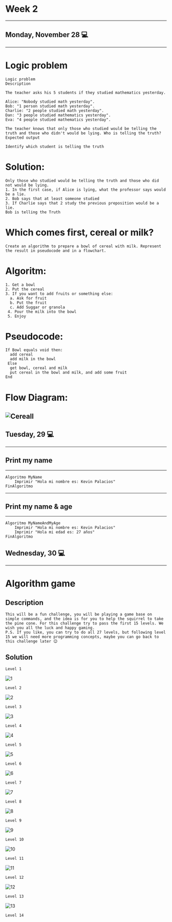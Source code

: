 # Week 2
---
## Monday, November 28 💻
---
# Logic problem
```
Logic problem
Description

The teacher asks his 5 students if they studied mathematics yesterday.

Alice: "Nobody studied math yesterday".
Bob: "1 person studied math yesterday".
Charlie: "2 people studied math yesterday".
Dan: "3 people studied mathematics yesterday".
Eva: "4 people studied mathematics yesterday".

The teacher knows that only those who studied would be telling the truth and those who didn't would be lying. Who is telling the truth?
Expected output

Identify which student is telling the truth
```
# Solution: 
```
Only those who studied would be telling the truth and those who did not would be lying. 
1. In the first case, if Alice is lying, what the professor says would be a lie.
2. Bob says that at least someone studied
3. If Charlie says that 2 study the previous preposition would be a lie.
Bob is telling the Truth
```
# Which comes first, cereal or milk?
```
Create an algorithm to prepare a bowl of cereal with milk. Represent the result in pseudocode and in a flowchart.
```
# Algoritm: 
```
1. Get a bowl 
2. Put the cereal
3. If you want to add fruits or something else:
  a. Ask for fruit
  b. Put the fruit
  c. Add Suggar or granola
 4. Pour the milk into the bowl
 5. Enjoy
```
# Pseudocode: 
```
If Bowl equals void then:
  add cereal
  add milk in the bowl
 Else
  get bowl, cereal and milk
  put cereal in the bowl and milk, and add some fruit
End
```
# Flow Diagram:
![Cereall](https://user-images.githubusercontent.com/95326781/204409065-4c3bb78a-8dfa-4209-8ade-76681a3fb382.jpg)
---
## Tuesday, 29 💻
---
## Print my name
---
```
Algoritmo MyName
	Imprimir "Hola mi nombre es: Kevin Palacios"
FinAlgoritmo
```
---
## Print my name & age
---
```
Algoritmo MyNameAndMyAge
	Imprimir "Hola mi nombre es: Kevin Palacios"
	Imprimir "Hola mi edad es: 27 años"
FinAlgoritmo

```
## Wednesday, 30 💻
---
# Algorithm game
## Description
```
This will be a fun challenge, you will be playing a game base on simple commands, and the idea is for you to help the squirrel to take the pine cone. For this challenge try to pass the first 15 levels. We wish you all the luck and happy gaming.
P.S. If you like, you can try to do all 27 levels, but following level 15 we will need more programming concepts, maybe you can go back to this challenge later 😉
```
## Solution
```
Level 1
```
![1](https://user-images.githubusercontent.com/95326781/204929777-d9e50fc1-da5a-408e-b352-8bd56ae55455.jpg)
```
Level 2
```
![2](https://user-images.githubusercontent.com/95326781/204930020-82dc0fe4-d828-4ddc-9511-b07c58f6ca2e.jpg)
```
Level 3
```
![3](https://user-images.githubusercontent.com/95326781/204930122-54c85c4b-d370-4762-9eda-d15e2faf0930.jpg)
```
Level 4
```
![4](https://user-images.githubusercontent.com/95326781/204930284-04036404-43ac-4cb4-9126-5d08e800d8b2.jpg)
```
Level 5
```
![5](https://user-images.githubusercontent.com/95326781/204930566-164a6c70-6a5c-4924-b407-b64de6b1215e.jpg)
```
Level 6
```
![6](https://user-images.githubusercontent.com/95326781/204930858-6c08ed22-8e24-4cd0-9437-3b32107d92e8.jpg)
```
Level 7
```
![7](https://user-images.githubusercontent.com/95326781/204931095-2083f9fa-102b-4fd1-aff3-975911a5b936.jpg)
```
Level 8
```
![8](https://user-images.githubusercontent.com/95326781/204931229-766e9735-9a45-46f5-9f24-93fa8baa2629.jpg)
```
Level 9
```
![9](https://user-images.githubusercontent.com/95326781/204931502-f5bcfdf6-f48c-4aa2-a5bb-6b511a7615c7.jpg)
```
Level 10
```
![10](https://user-images.githubusercontent.com/95326781/204931618-49b4ddfd-d723-44a7-837c-ca764845aecf.jpg)
```
Level 11
```
![11](https://user-images.githubusercontent.com/95326781/204931723-eb777ac3-118e-426d-bc6f-97c369d41e41.jpg)
```
Level 12
```
![12](https://user-images.githubusercontent.com/95326781/204931818-716d4c73-ffb0-4d32-a105-d7df2867feff.jpg)
```
Level 13
```
![13](https://user-images.githubusercontent.com/95326781/204932421-619c1841-cd4d-4fab-b633-92293c44e51a.jpg)
```
Level 14
```

